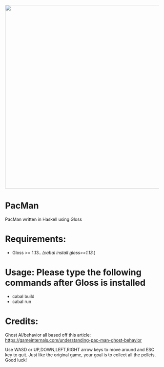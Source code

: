 <img src="https://i.gyazo.com/06cd8f552cd28ee775648be04233f544.png" width="600" height="600">

# PacMan
PacMan written in Haskell using Gloss

# Requirements:
  - Gloss >= 1.13.*. (cabal install gloss==1.13.*)

# Usage: Please type the following commands after Gloss is installed
  - cabal build
  - cabal run
  
# Credits:
Ghost AI/behavior all based off this article: https://gameinternals.com/understanding-pac-man-ghost-behavior
  
  Use WASD or UP,DOWN,LEFT,RIGHT arrow keys to move around and ESC key to quit. Just like the original game, your goal is to collect all the pellets. Good luck!
